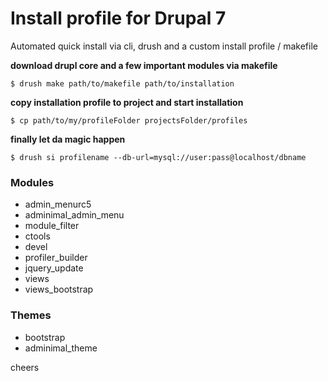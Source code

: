 # Install profile for Drupal 7

Automated quick install via cli, drush and a custom install profile / makefile

**download drupl core and a few important modules via makefile**

`$ drush make path/to/makefile path/to/installation`

**copy installation profile to project and start installation**

`$ cp path/to/my/profileFolder projectsFolder/profiles`

**finally let da magic happen**

`$ drush si profilename --db-url=mysql://user:pass@localhost/dbname`


### Modules
* admin_menurc5
* adminimal_admin_menu
* module_filter
* ctools
* devel
* profiler_builder
* jquery_update
* views
* views_bootstrap

### Themes
* bootstrap
* adminimal_theme


cheers

